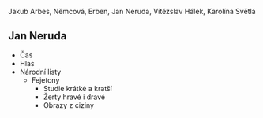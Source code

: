  
Jakub Arbes, Němcová, Erben, Jan Neruda, Vítězslav Hálek, Karolína Světlá

## Jan Neruda

- Čas
- Hlas
- Národní listy
  - Fejetony
    -  Studie krátké a kratší
    -  Žerty hravé i dravé
    -  Obrazy z ciziny